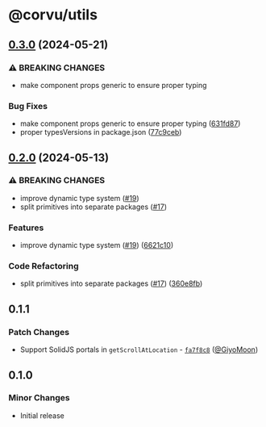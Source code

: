 # @corvu/utils

## [0.3.0](https://github.com/corvudev/corvu/compare/@corvu/utils@0.2.0...@corvu/utils@0.3.0) (2024-05-21)


### ⚠ BREAKING CHANGES

* make component props generic to ensure proper typing

### Bug Fixes

* make component props generic to ensure proper typing ([631fd87](https://github.com/corvudev/corvu/commit/631fd87b7175663404a569b793bc9a474eb6a2f0))
* proper typesVersions in package.json ([77c9ceb](https://github.com/corvudev/corvu/commit/77c9cebc34fb276d837cc8299da472452164f5ae))

## [0.2.0](https://github.com/corvudev/corvu/compare/@corvu/utils@0.1.1...@corvu/utils@0.2.0) (2024-05-13)


### ⚠ BREAKING CHANGES

* improve dynamic type system ([#19](https://github.com/corvudev/corvu/issues/19))
* split primitives into separate packages ([#17](https://github.com/corvudev/corvu/issues/17))

### Features

* improve dynamic type system ([#19](https://github.com/corvudev/corvu/issues/19)) ([6621c10](https://github.com/corvudev/corvu/commit/6621c10abb4d6c740c6f489502bd9a6e4d4a2fa2))


### Code Refactoring

* split primitives into separate packages ([#17](https://github.com/corvudev/corvu/issues/17)) ([360e8fb](https://github.com/corvudev/corvu/commit/360e8fb040c54ebd542dc244a5e10a7784e4388b))

## 0.1.1

### Patch Changes

- Support SolidJS portals in `getScrollAtLocation` - [`fa7f8c8`](https://github.com/corvudev/corvu/commit/fa7f8c845a5ab53afcfc8246da9025b5054f607c) ([@GiyoMoon](https://github.com/GiyoMoon))

## 0.1.0

### Minor Changes

- Initial release
